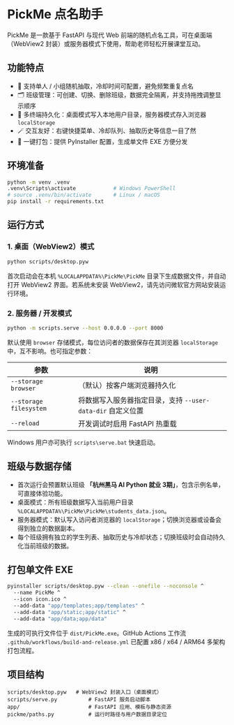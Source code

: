 # PickMe 点名助手

PickMe 是一款基于 FastAPI 与现代 Web 前端的随机点名工具，可在桌面端（WebView2 封装）或服务器模式下使用，帮助老师轻松开展课堂互动。

## 功能特点
- 🎯 支持单人 / 小组随机抽取，冷却时间可配置，避免频繁重复点名
- 🗂️ 班级管理：可创建、切换、删除班级，数据完全隔离，并支持拖拽调整显示顺序
- 💾 多终端持久化：桌面模式写入本地用户目录，服务器模式存入浏览器 `localStorage`
- 🪄 交互友好：右键快捷菜单、冷却队列、抽取历史等信息一目了然
- 🧳 一键打包：提供 PyInstaller 配置，生成单文件 EXE 方便分发

## 环境准备
```bash
python -m venv .venv
.venv\Scripts\activate            # Windows PowerShell
# source .venv/bin/activate       # Linux / macOS
pip install -r requirements.txt
```

## 运行方式

### 1. 桌面（WebView2）模式
```bash
python scripts/desktop.pyw
```
首次启动会在本机 `%LOCALAPPDATA%\PickMe\PickMe` 目录下生成数据文件，并自动打开 WebView2 界面。若系统未安装 WebView2，请先访问微软官方网站安装运行环境。

### 2. 服务器 / 开发模式
```bash
python -m scripts.serve --host 0.0.0.0 --port 8000
```
默认使用 `browser` 存储模式，每位访问者的数据保存在其浏览器 `localStorage` 中，互不影响。也可指定参数：

| 参数 | 说明 |
| ---- | ---- |
| `--storage browser` | （默认）按客户端浏览器持久化 |
| `--storage filesystem` | 将数据写入服务器指定目录，支持 `--user-data-dir` 自定义位置 |
| `--reload` | 开发调试时启用 FastAPI 热重载 |

Windows 用户亦可执行 `scripts\serve.bat` 快速启动。

## 班级与数据存储
- 首次运行会预置默认班级 **「杭州黑马 AI Python 就业 3期」**，包含示例名单，可直接体验功能。
- 桌面模式：所有班级数据写入当前用户目录 `%LOCALAPPDATA%\PickMe\PickMe\students_data.json`。
- 服务器模式：默认写入访问者浏览器的 `localStorage`；切换浏览器或设备会得到独立的数据副本。
- 每个班级拥有独立的学生列表、抽取历史与冷却状态；切换班级时会自动持久化当前班级的数据。

## 打包单文件 EXE
```bash
pyinstaller scripts/desktop.pyw --clean --onefile --noconsole ^
  --name PickMe ^
  --icon icon.ico ^
  --add-data "app/templates;app/templates" ^
  --add-data "app/static;app/static" ^
  --add-data "app/data;app/data"
```
生成的可执行文件位于 `dist/PickMe.exe`。GitHub Actions 工作流 `.github/workflows/build-and-release.yml` 已配置 x86 / x64 / ARM64 多架构打包流程。

## 项目结构
```
scripts/desktop.pyw   # WebView2 封装入口（桌面模式）
scripts/serve.py          # FastAPI 服务启动脚本
app/                      # FastAPI 应用、模板与静态资源
pickme/paths.py           # 运行时路径与用户数据目录定位
```
